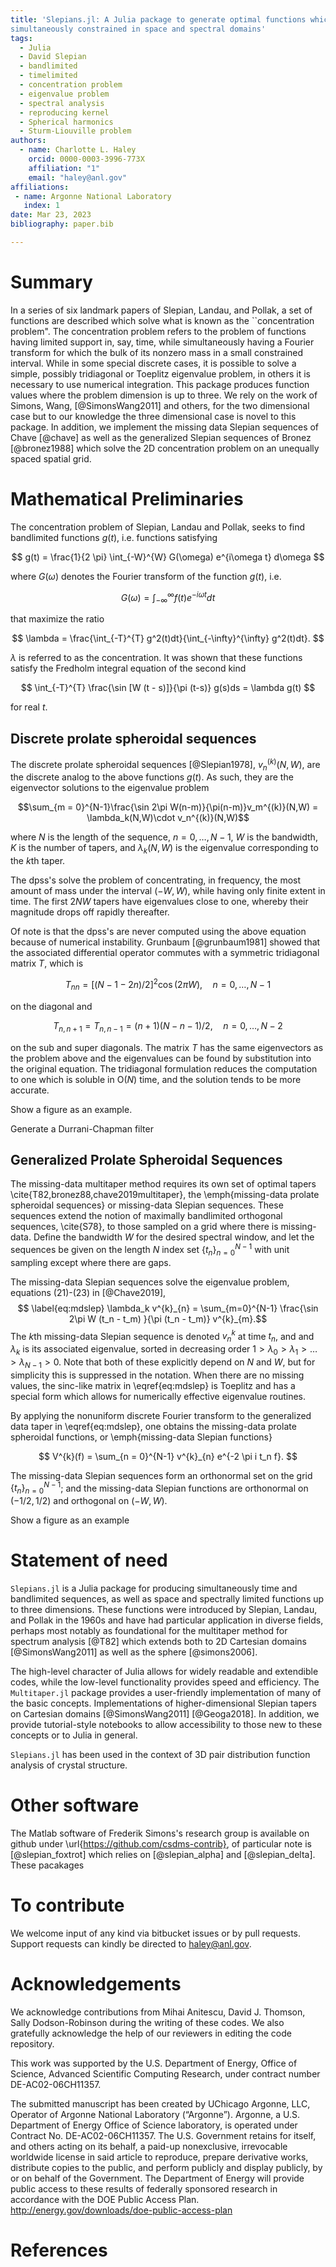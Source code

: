 ```yaml
---
title: 'Slepians.jl: A Julia package to generate optimal functions which are 
simultaneously constrained in space and spectral domains'
tags:
  - Julia
  - David Slepian
  - bandlimited
  - timelimited
  - concentration problem
  - eigenvalue problem
  - spectral analysis
  - reproducing kernel
  - Spherical harmonics
  - Sturm-Liouville problem
authors:
  - name: Charlotte L. Haley
    orcid: 0000-0003-3996-773X
    affiliation: "1"
    email: "haley@anl.gov" 
affiliations:
 - name: Argonne National Laboratory
   index: 1
date: Mar 23, 2023
bibliography: paper.bib

---
```


# Summary

In a series of six landmark papers of Slepian, Landau, and Pollak, a set of functions
are described which solve what is known as the ``concentration problem". The
concentration problem refers to the problem of functions having limited support in,
say, time, while simultaneously having a Fourier transform for which the bulk of
its nonzero mass in a small constrained interval. While in some special discrete
cases, it is possible to solve a simple, possibly tridiagonal or Toeplitz eigenvalue problem, in others it is necessary
to use numerical integration. This package produces function values where the problem
dimension is up to three. We rely on the work of Simons, Wang,
[@SimonsWang2011] and others, for the two dimensional case but to our knowledge the
three dimensional case is novel to this package. In addition, we implement the
missing data Slepian sequences of Chave [@chave] as well as the generalized Slepian
sequences of Bronez [@bronez1988] which solve the 2D concentration problem on an
unequally spaced spatial grid.

# Mathematical Preliminaries

The concentration problem of Slepian, Landau and Pollak, seeks to find bandlimited functions
$g(t)$, i.e. functions satisfying 

$$ g(t) = \frac{1}{2 \pi} \int_{-W}^{W} G(\omega) e^{i\omega t} d\omega $$

where $G(\omega)$ denotes the Fourier transform of the function $g(t)$, i.e.

$$ G(\omega) = \int_{-\infty}^{\infty} f(t) e^{-i\omega t} dt $$

that maximize the ratio 

$$ \lambda = \frac{\int_{-T}^{T} g^2(t)dt}{\int_{-\infty}^{\infty} g^2(t)dt}. $$

$\lambda$ is referred to as the concentration. It was shown that these functions
satisfy the Fredholm integral equation of the second kind

$$ \int_{-T}^{T} \frac{\sin [W (t - s)]}{\pi (t-s)} g(s)ds = \lambda g(t) $$

for real $t$. 

## Discrete prolate spheroidal sequences

The discrete prolate spheroidal sequences [@Slepian1978], $v_n^{(k)}(N,W)$, are the
discrete analog to the above functions $g(t)$. As such, they are the eigenvector
solutions to the eigenvalue problem

$$\sum_{m = 0}^{N-1}\frac{\sin 2\pi W(n-m)}{\pi(n-m)}v_m^{(k)}(N,W) = \lambda_k(N,W)\cdot v_n^{(k)}(N,W)$$

where $N$ is the length of the sequence, $n = 0, \ldots, N-1$, $W$ is the bandwidth,
$K$ is the number of tapers, and $\lambda_k(N,W)$ is the eigenvalue corresponding to
the $k$th taper. 

The dpss's solve the problem of concentrating, in frequency, the most amount of mass
under the interval $(-W,W)$, while having only finite extent in time. The first $2NW$
tapers have eigenvalues close to one, whereby their magnitude drops off rapidly
thereafter. 

Of note is that the dpss's are never computed using the above equation because of
numerical instability. Grunbaum [@grunbaum1981] showed that the associated differential operator
commutes with a symmetric tridiagonal matrix $T$, which is

$$ T_{nn} = [(N-1-2n)/2]^2 \cos (2\pi W), \quad n = 0, \ldots, N-1$$

on the diagonal and 

$$ T_{n, n + 1} = T_{n, n-1} = (n + 1)(N - n - 1)/2, \quad n = 0, \ldots, N-2$$

on the sub and super diagonals. The matrix $T$ has the same eigenvectors as the
problem above and the eigenvalues can be found by substitution into the original
equation. The tridiagonal formulation reduces the computation to one which is soluble
in O($N$) time, and the solution tends to be more accurate.

Show a figure as an example.

Generate a Durrani-Chapman filter

## Generalized Prolate Spheroidal Sequences 
 
The missing-data multitaper method requires its own set of optimal tapers
\cite{T82,bronez88,chave2019multitaper}, the \emph{missing-data prolate spheroidal
sequences} or missing-data Slepian sequences. These sequences extend the notion of
maximally bandlimited orthogonal sequences, \cite{S78}, to those sampled on a grid
where there is missing-data.  Define the bandwidth $W$ for the desired spectral
window, and let the sequences be given on the length $N$ index set
$\{t_n\}_{n=0}^{N-1}$ with unit sampling except where there are gaps. 

The missing-data Slepian sequences solve the eigenvalue problem, equations (21)-(23) in [@Chave2019],
$$ \label{eq:mdslep} 
  \lambda_k v^{k}_{n} = \sum_{m=0}^{N-1} \frac{\sin 2\pi W (t_n - t_m) }{\pi (t_n - t_m)} v^{k}_{m}.$$
The $k$th missing-data Slepian sequence is denoted $v^{k}_{n}$ at time $t_n$, and
and $\lambda_k$ is its associated eigenvalue, sorted in decreasing order
$1>\lambda_0>\lambda_1>\ldots>\lambda_{N-1}>0$. Note that both of these explicitly
depend on $N$ and $W$, but for simplicity this is suppressed in the notation. When
there are no missing values, the sinc-like matrix in \eqref{eq:mdslep} is
Toeplitz and has a special form which allows for numerically effective eigenvalue
routines.  

By applying the nonuniform discrete Fourier transform to the generalized data taper
in \eqref{eq:mdslep}, one obtains the missing-data prolate spheroidal functions, or
\emph{missing-data Slepian functions}

$$ V^{k}(f) = \sum_{n = 0}^{N-1} v^{k}_{n} e^{-2 \pi i t_n f}. $$

The missing-data Slepian sequences form an orthonormal set on the grid
$\{t_n\}_{n=0}^{N-1}$; and the missing-data Slepian functions are orthonormal on
$(-1/2,1/2)$ and orthogonal on $(-W,W)$. 

Show a figure as an example




# Statement of need

`Slepians.jl` is a Julia package for producing simultaneously time and bandlimited
sequences, as well as space and spectrally limited functions up to three dimensions.
These functions were introduced by Slepian, Landau, and Pollak in the 1960s and have
had particular application in diverse fields, perhaps most notably as foundational
for the multitaper method for spectrum analysis [@T82] which extends both to 2D
Cartesian domains [@SimonsWang2011] as well as the sphere [@simons2006]. 

The high-level character of Julia allows for widely readable and extendible codes,
while the low-level functionality provides speed and efficiency. The `Multitaper.jl`
package provides a user-friendly implementation of many of the basic concepts.
Implementations of higher-dimensional Slepian tapers on Cartesian domains
[@SimonsWang2011] [@Geoga2018]. In addition, we provide tutorial-style notebooks to
allow accessibility to those new to these concepts or to Julia in general.

`Slepians.jl` has been used in the context of 3D pair distribution function analysis
of crystal structure. 

# Other software

The Matlab software of Frederik Simons's research group is available on github under
\url{https://github.com/csdms-contrib}, of particular note is [@slepian_foxtrot]
which relies on [@slepian_alpha] and [@slepian_delta]. These pacakages

# To contribute

We welcome input of any kind via bitbucket issues or by pull requests.
Support requests can kindly be directed to haley@anl.gov.

# Acknowledgements

We acknowledge contributions from Mihai Anitescu, David J. Thomson, Sally
Dodson-Robinson during the writing of these codes. We also gratefully acknowledge the
help of our reviewers in editing the code repository.

This work was supported by the U.S. Department of Energy, Office of Science, Advanced
Scientific Computing Research, under contract number DE-AC02-06CH11357.

The submitted manuscript has been created by UChicago Argonne, LLC, Operator of
Argonne National Laboratory (“Argonne”). Argonne, a U.S. Department of Energy Office
of Science laboratory, is operated under Contract No. DE-AC02-06CH11357. The U.S.
Government retains for itself, and others acting on its behalf, a paid-up
nonexclusive, irrevocable worldwide license in said article to reproduce, prepare
derivative works, distribute copies to the public, and perform publicly and display
publicly, by or on behalf of the Government. The Department of Energy will provide
public access to these results of federally sponsored research in accordance with the
DOE Public Access Plan. http://energy.gov/downloads/doe-public-access-plan

# References
